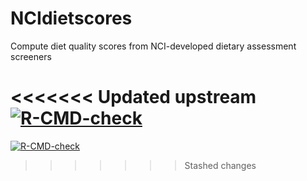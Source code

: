 # NCIdietscores
Compute diet quality scores from NCI-developed dietary assessment screeners

<<<<<<< Updated upstream
 [![R-CMD-check](https://github.com/cmainov/NCIdietscores/actions/workflows/R-CMD-check.yaml/badge.svg?branch=master)](https://github.com/cmainov/NCIdietscores/actions/workflows/R-CMD-check.yaml)
=======
  <!-- badges: start -->
  [![R-CMD-check](https://github.com/cmainov/NCIdietscores/actions/workflows/R-CMD-check.yaml/badge.svg)](https://github.com/cmainov/NCIdietscores/actions/workflows/R-CMD-check.yaml)
  <!-- badges: end -->

>>>>>>> Stashed changes
